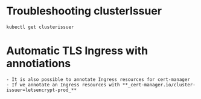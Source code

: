 # Troubleshooting clusterIssuer
```
kubectl get clusterissuer
```

# Automatic TLS Ingress with annotiations
```
- It is also possible to annotate Ingress resources for cert-manager
- If we annotate an Ingress resources with **_cert-manager.io/cluster-issuer=letsencrypt-prod_**
```
